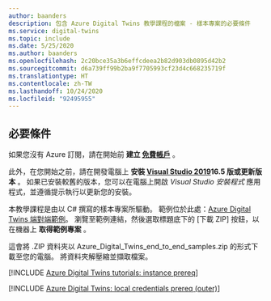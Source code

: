 ```yaml
---
author: baanders
description: 包含 Azure Digital Twins 教學課程的檔案 - 樣本專案的必要條件
ms.service: digital-twins
ms.topic: include
ms.date: 5/25/2020
ms.author: baanders
ms.openlocfilehash: 2c20bce35a3b6effcdeea2b82d903db0895d42b2
ms.sourcegitcommit: d6a739ff99b2ba9f7705993cf23d4c668235719f
ms.translationtype: HT
ms.contentlocale: zh-TW
ms.lasthandoff: 10/24/2020
ms.locfileid: "92495955"
---
```

## <a name="prerequisites"></a>必要條件

如果您沒有 Azure 訂閱，請在開始前 **建立 [免費帳戶](https://azure.microsoft.com/free/?WT.mc_id=A261C142F)** 。

此外，在您開始之前，請在開發電腦上 **安裝 [ Visual Studio 2019](https://visualstudio.microsoft.com/downloads/)16.5 版或更新版本** 。 如果已安裝較舊的版本，您可以在電腦上開啟 *Visual Studio 安裝程式* 應用程式，並遵循提示執行以更新您的安裝。

本教學課程是由以 C# 撰寫的樣本專案所驅動。 範例位於此處：[Azure Digital Twins 端對端範例](/samples/azure-samples/digital-twins-samples/digital-twins-samples)。 瀏覽至範例連結，然後選取標題底下的 [下載 ZIP] 按鈕，以在機器上 **取得範例專案** 。

這會將 .ZIP 資料夾以 Azure_Digital_Twins_end_to_end_samples.zip 的形式下載至您的電腦。 將資料夾解壓縮並擷取檔案。

[!INCLUDE [Azure Digital Twins tutorials: instance prereq](digital-twins-tutorial-prereq-instance.md)]

[!INCLUDE [Azure Digital Twins: local credentials prereq (outer)](digital-twins-local-credentials-outer.md)]
